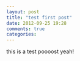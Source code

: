 ```yaml
---
layout: post
title: "test first post"
date: 2012-09-25 19:28
comments: true
categories: 
---
```

this is a test poooost yeah!